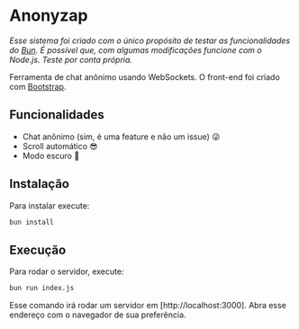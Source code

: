 # Anonyzap

_Esse sistema foi criado com o único propósito de testar as funcionalidades do [Bun](https://bun.sh). É possível que, com algumas modificações funcione com o Node.js. Teste por conta própria._

Ferramenta de chat anônimo usando WebSockets. O front-end foi criado com [Bootstrap](https://getbootstrap.com/).

## Funcionalidades

- Chat anônimo (sim, é uma feature e não um issue) 😜
- Scroll automático 😎
- Modo escuro 🌚

## Instalação

Para instalar execute:

```bash
bun install
```

## Execução

Para rodar o servidor, execute:

```bash
bun run index.js
```

Esse comando irá rodar um servidor em [http://localhost:3000]. Abra esse endereço com o navegador de sua preferência.
